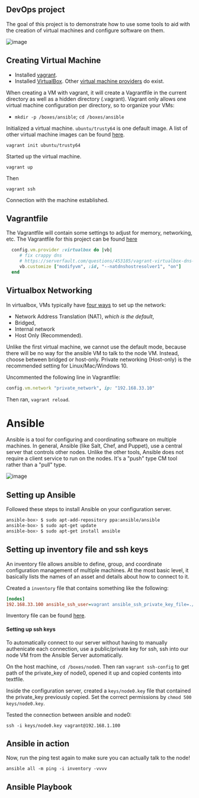 DevOps project
----------------------------------

The goal of this project is to demonstrate how to use some tools to aid with the creation of virtual machines and configure software on them.

![image](https://cloud.githubusercontent.com/assets/742934/22233647/b26951a4-e1bf-11e6-9bff-0a168a8dc66b.png)

## Creating Virtual Machine

* Installed [vagrant](https://www.vagrantup.com/downloads.html).
* Installed [VirtualBox](https://www.virtualbox.org/wiki/Downloads).
  Other [virtual machine providers](https://docs.vagrantup.com/v2/providers/) do exist.

When creating a VM with vagrant, it will create a Vagrantfile in the current directory as well as a hidden directory (.vagrant).
Vagrant only allows one virtual machine configuration per directory, so to organize your VMs:

* `mkdir -p /boxes/ansible`; `cd /boxes/ansible`

Initialized a virtual machine. `ubuntu/trusty64` is one default image. A list of other virtual machine images can be found [here](https://atlas.hashicorp.com/boxes/search).

    vagrant init ubuntu/trusty64

Started up the virtual machine.

    vagrant up

Then    

    vagrant ssh

Connection with the machine established.

## Vagrantfile

The Vagrantfile will contain some settings to adjust for memory, networking, etc. The Vagrantfile for this project can be found [here](https://github.com/akhan7/Ansible-Vagrant-NginX/blob/master/boxes/ansible/Vagrantfile)

```ruby
  config.vm.provider :virtualbox do |vb|
     # fix crappy dns
     # https://serverfault.com/questions/453185/vagrant-virtualbox-dns-10-0-2-3-not-working
     vb.customize ["modifyvm", :id, "--natdnshostresolver1", "on"]
  end
```

## Virtualbox Networking
In virtualbox, VMs typically have [four ways](http://catlingmindswipe.blogspot.com/2012/06/how-to-virtualbox-networking-part-two.html) to set up the network:
- Network Address Translation (NAT), *which is the default*,
- Bridged,
- Internal network
- Host Only (Recommended).

Unlike the first virtual machine, we cannot use the default mode, because there will be no way for the ansible VM to talk to the node VM. Instead, choose between bridged or host-only.
Private networking (Host-only) is the recommended setting for Linux/Mac/Windows 10. 

Uncommented the following line in Vagrantfile:

```ruby
config.vm.network "private_network", ip: "192.168.33.10"
```

Then ran, `vagrant reload`. 

# Ansible
Ansible is a tool for configuring and coordinating software on multiple machines.
In general, Ansible (like Salt, Chef, and Puppet), use a central server that controls other nodes.  Unlike the other tools, Ansible does not require a client service to run on the nodes. It's a "push" type CM tool rather than a "pull" type.

![image](https://cloud.githubusercontent.com/assets/742934/22233647/b26951a4-e1bf-11e6-9bff-0a168a8dc66b.png)

## Setting up Ansible

Followed these steps to install Ansible on your configuration server.

```bash
ansible-box> $ sudo apt-add-repository ppa:ansible/ansible
ansible-box> $ sudo apt-get update
ansible-box> $ sudo apt-get install ansible
```

## Setting up inventory file and ssh keys

An inventory file allows ansible to define, group, and coordinate configuration management of multiple machines. At the most basic level, it basically lists the names of an asset and details about how to connect to it.

Created a `inventory` file that contains something like the following:

```ini    
[nodes]
192.168.33.100 ansible_ssh_user=vagrant ansible_ssh_private_key_file=./keys/node0.key
```

Inventory file can be found [here](https://github.com/akhan7/Ansible-Vagrant-NginX/blob/master/ansible/inventory).

#### Setting up ssh keys

To automatically connect to our server without having to manually authenicate each connection, use a public/private key for ssh, ssh into our node VM from the Ansible Server automatically.

On the host machine, `cd /boxes/node0`. Then ran `vagrant ssh-config` to get path of the private_key of node0, opened it up and copied contents into textfile.

Inside the configuration server, created a `keys/node0.key` file that contained the private_key previously copied. Set the correct permissions by `chmod 500 keys/node0.key`.

Tested the connection between ansible and node0:

    ssh -i keys/node0.key vagrant@192.168.1.100

## Ansible in action

Now, run the ping test again to make sure you can actually talk to the node!

    ansible all -m ping -i inventory -vvvv

## Ansible Playbook



